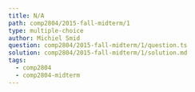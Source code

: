 ```yaml
---
title: N/A
path: comp2804/2015-fall-midterm/1
type: multiple-choice
author: Michiel Smid
question: comp2804/2015-fall-midterm/1/question.ts
solution: comp2804/2015-fall-midterm/1/solution.md
tags:
  - comp2804
  - comp2804-midterm
---
```

